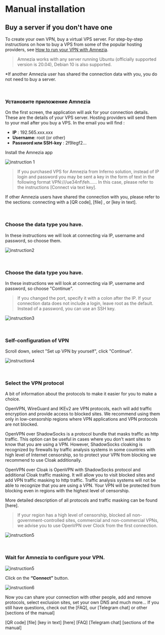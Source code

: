 # Manual installation
## Buy a server if you don't have one

To create your own VPN, buy a virtual VPS server. For step-by-step instructions on how to buy a VPS from some of the popular hosting providers, see [How to run your VPN with Amnezia].  

> Amnezia works with any server running Ubuntu (officially supported version is 20.04), Debian 10 is also supported.

 *If another Amnezia user has shared the connection data with you, you do not need to buy a server.

&nbsp;

### Установите приложение Amnezia

On the first screen, the application will ask for your connection details.  These are the details of your VPS server. Hosting providers will send them to your mail after you buy a VPS.  In the email you will find :

- **IP** : 192.565.ххx.xxx
- **Username**: root  (or other)
- **Password или SSH-key** : 2f9legf2...

Install the Amnezia app


![instruction 1](https://raw.githubusercontent.com/Aftershock669/amnezia-open-docs/master/docs/en/instructions/02_manual-install/img/mi_en_1.png)

> If you purchased VPS for Amnezia from Inferno solution, instead of IP login and password you may be sent a key in the form of text in the following format VPN:///ue34nf\feh......
In this case, please refer to the instructions [Connect via text key].

If other Amnezia users have shared the connection with you, please refer to the sections: connecting with a [QR code], [file] , or [key in text].    

&nbsp;

### Choose the data type you have.

In these instructions we will look at connecting via IP, username and password, so choose them.

![instruction2](https://raw.githubusercontent.com/Aftershock669/amnezia-open-docs/master/docs/en/instructions/02_manual-install/img/mi_en_2.png)

&nbsp;

### Choose the data type you have.

In these instructions we will look at connecting via IP, username and password, so choose "Continue".

> If you changed the port, specify it with a colon after the IP. 
> If your connection data does not include a login, leave root as the default. 
> Instead of a password, you can use an SSH key.


![instruction3](https://raw.githubusercontent.com/Aftershock669/amnezia-open-docs/master/docs/en/instructions/02_manual-install/img/mi_en_3.png)

&nbsp;

### Self-configuration of VPN

Scroll down, select "Set up VPN by yourself", click "Continue".

![instruction4](https://raw.githubusercontent.com/Aftershock669/amnezia-open-docs/master/docs/en/instructions/02_manual-install/img/mi_en_4.png)

&nbsp;

### Select the VPN protocol

A bit of information about the protocols to make it easier for you to make a choice. 

OpenVPN, WireGuard and IKEv2 are VPN protocols, each will add traffic encryption and provide access to blocked sites.  We recommend using them only in low-censorship regions where VPN applications and VPN protocols are not blocked.  

OpenVPN over ShadowSocks is a protocol bundle that masks traffic as http traffic. This option can be useful in cases where you don't want sites to know that you are using a VPN.  However, ShadowSocks cloaking is recognized by firewalls by traffic analysis systems in some countries with high level of Internet censorship, so to protect your VPN from blocking we recommend to use Cloak additionally.

OpenVPN over Cloak is OpenVPN with ShadowSocks protocol and additional Cloak traffic masking.  It will allow you to visit blocked sites and add VPN traffic masking to http traffic. Traffic analysis systems will not be able to recognize that you are using a VPN.  Your VPN will be protected from blocking even in regions with the highest level of censorship.  

More detailed description of all protocols and traffic masking can be found [here].

> If your region has a high level of censorship, blocked all non-government-controlled sites, commercial and non-commercial VPNs, we advise you to use OpenVPN over Clock from the first connection.

![instruction5](https://raw.githubusercontent.com/Aftershock669/amnezia-open-docs/master/docs/en/instructions/02_manual-install/img/mi_en_5.png)

&nbsp;

### Wait for Amnezia to configure your VPN.

![instruction5](https://raw.githubusercontent.com/Aftershock669/amnezia-open-docs/master/docs/en/instructions/02_manual-install/img/mi_en_6.png)

Click on the **“Connect”** button.


![instruction6](https://raw.githubusercontent.com/Aftershock669/amnezia-open-docs/master/docs/en/instructions/02_manual-install/img/mi_en_7.png)


Now you can share your connection with other people, add and remove protocols, select exclusion sites, set your own DNS and much more... 
If you still have questions, check out the [FAQ], our [Telegram chat] or other [sections of the manual]

[amnezia-site-ext-link]: https://amnezia-web-nx1r.vercel.app
[about-int-link]: /about
[How to run your VPN with Amnezia]: https://amnezia-web-nx1r.vercel.app
[QR code]
[file]
[key in text]
[here]
[FAQ]
[Telegram chat]
[sections of the manual]